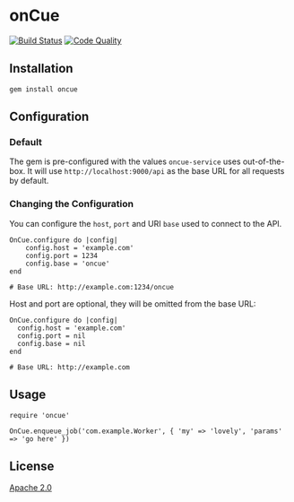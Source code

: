 # onCue

[![Build Status](https://travis-ci.org/michaelmarconi/oncue-ruby.png)](https://travis-ci.org/michaelmarconi/oncue-ruby)
[![Code Quality](https://codeclimate.com/github/michaelmarconi/oncue-ruby.png)](https://codeclimate.com/github/michaelmarconi/oncue-ruby)

## Installation

    gem install oncue

## Configuration

### Default

The gem is pre-configured with the values `oncue-service` uses out-of-the-box. It will use `http://localhost:9000/api`
as the base URL for all requests by default.

### Changing the Configuration

You can configure the `host`, `port` and URI `base` used to connect to the API.
    
    OnCue.configure do |config|
        config.host = 'example.com'
        config.port = 1234
        config.base = 'oncue'
    end
    
    # Base URL: http://example.com:1234/oncue
    
Host and port are optional, they will be omitted from the base URL:
    
    OnCue.configure do |config|
      config.host = 'example.com'
      config.port = nil
      config.base = nil
    end
    
    # Base URL: http://example.com
    
## Usage

    require 'oncue'
    
    OnCue.enqueue_job('com.example.Worker', { 'my' => 'lovely', 'params' => 'go here' })
    
## License

[Apache 2.0](http://www.apache.org/licenses/LICENSE-2.0.html)
    

